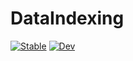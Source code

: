 # DataIndexing

[![Stable](https://img.shields.io/badge/docs-stable-blue.svg)](https://lizz.github.io/DataIndexing.jl/stable)
[![Dev](https://img.shields.io/badge/docs-dev-blue.svg)](https://lizz.github.io/DataIndexing.jl/dev)
